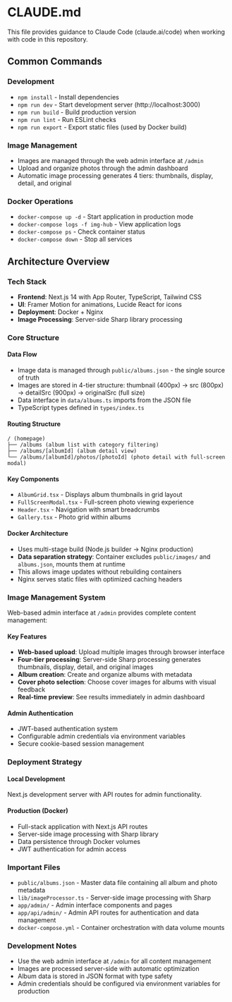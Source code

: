 # CLAUDE.md

This file provides guidance to Claude Code (claude.ai/code) when working with code in this repository.

## Common Commands

### Development
- `npm install` - Install dependencies
- `npm run dev` - Start development server (http://localhost:3000)
- `npm run build` - Build production version
- `npm run lint` - Run ESLint checks
- `npm run export` - Export static files (used by Docker build)

### Image Management

- Images are managed through the web admin interface at `/admin`
- Upload and organize photos through the admin dashboard
- Automatic image processing generates 4 tiers: thumbnails, display, detail, and original

### Docker Operations

- `docker-compose up -d` - Start application in production mode
- `docker-compose logs -f img-hub` - View application logs
- `docker-compose ps` - Check container status
- `docker-compose down` - Stop all services

## Architecture Overview

### Tech Stack

- **Frontend**: Next.js 14 with App Router, TypeScript, Tailwind CSS
- **UI**: Framer Motion for animations, Lucide React for icons
- **Deployment**: Docker + Nginx
- **Image Processing**: Server-side Sharp library processing

### Core Structure

#### Data Flow

- Image data is managed through `public/albums.json` - the single source of truth
- Images are stored in 4-tier structure: thumbnail (400px) → src (800px) → detailSrc (900px) → originalSrc (full size)
- Data interface in `data/albums.ts` imports from the JSON file
- TypeScript types defined in `types/index.ts`

#### Routing Structure

```text
/ (homepage)
├── /albums (album list with category filtering)
├── /albums/[albumId] (album detail view)
└── /albums/[albumId]/photos/[photoId] (photo detail with full-screen modal)
```

#### Key Components

- `AlbumGrid.tsx` - Displays album thumbnails in grid layout
- `FullScreenModal.tsx` - Full-screen photo viewing experience
- `Header.tsx` - Navigation with smart breadcrumbs
- `Gallery.tsx` - Photo grid within albums

#### Docker Architecture

- Uses multi-stage build (Node.js builder → Nginx production)
- **Data separation strategy**: Container excludes `public/images/` and `albums.json`, mounts them at runtime
- This allows image updates without rebuilding containers
- Nginx serves static files with optimized caching headers

### Image Management System

Web-based admin interface at `/admin` provides complete content management:

#### Key Features

- **Web-based upload**: Upload multiple images through browser interface
- **Four-tier processing**: Server-side Sharp processing generates thumbnails, display, detail, and original images
- **Album creation**: Create and organize albums with metadata
- **Cover photo selection**: Choose cover images for albums with visual feedback
- **Real-time preview**: See results immediately in admin dashboard

#### Admin Authentication

- JWT-based authentication system
- Configurable admin credentials via environment variables
- Secure cookie-based session management

### Deployment Strategy

#### Local Development

Next.js development server with API routes for admin functionality.

#### Production (Docker)

- Full-stack application with Next.js API routes
- Server-side image processing with Sharp library
- Data persistence through Docker volumes
- JWT authentication for admin access

### Important Files

- `public/albums.json` - Master data file containing all album and photo metadata
- `lib/imageProcessor.ts` - Server-side image processing with Sharp
- `app/admin/` - Admin interface components and pages
- `app/api/admin/` - Admin API routes for authentication and data management
- `docker-compose.yml` - Container orchestration with data volume mounts

### Development Notes

- Use the web admin interface at `/admin` for all content management
- Images are processed server-side with automatic optimization
- Album data is stored in JSON format with type safety
- Admin credentials should be configured via environment variables for production